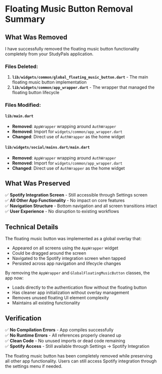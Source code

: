 # Floating Music Button Removal Summary

## What Was Removed

I have successfully removed the floating music button functionality completely from your StudyPals application.

### Files Deleted:
1. **`lib/widgets/common/global_floating_music_button.dart`** - The main floating music button implementation
2. **`lib/widgets/common/app_wrapper.dart`** - The wrapper that managed the floating button lifecycle

### Files Modified:

#### `lib/main.dart`
- **Removed**: `AppWrapper` wrapping around `AuthWrapper`
- **Removed**: Import for `widgets/common/app_wrapper.dart`
- **Changed**: Direct use of `AuthWrapper` as the home widget

#### `lib/widgets/social/mains.dart/main.dart`
- **Removed**: `AppWrapper` wrapping around `AuthWrapper`
- **Removed**: Import for `widgets/common/app_wrapper.dart`
- **Changed**: Direct use of `AuthWrapper` as the home widget

## What Was Preserved

✅ **Spotify Integration Screen** - Still accessible through Settings screen  
✅ **All Other App Functionality** - No impact on core features  
✅ **Navigation Structure** - Bottom navigation and all screen transitions intact  
✅ **User Experience** - No disruption to existing workflows  

## Technical Details

The floating music button was implemented as a global overlay that:
- Appeared on all screens using the `AppWrapper` widget
- Could be dragged around the screen
- Navigated to the Spotify integration screen when tapped
- Persisted across app navigation and lifecycle changes

By removing the `AppWrapper` and `GlobalFloatingMusicButton` classes, the app now:
- Loads directly to the authentication flow without the floating button
- Has cleaner app initialization without overlay management
- Removes unused floating UI element complexity
- Maintains all existing functionality

## Verification

✅ **No Compilation Errors** - App compiles successfully  
✅ **No Runtime Errors** - All references properly cleaned up  
✅ **Clean Code** - No unused imports or dead code remaining  
✅ **Spotify Access** - Still available through Settings → Spotify Integration  

The floating music button has been completely removed while preserving all other app functionality. Users can still access Spotify integration through the settings menu if needed.